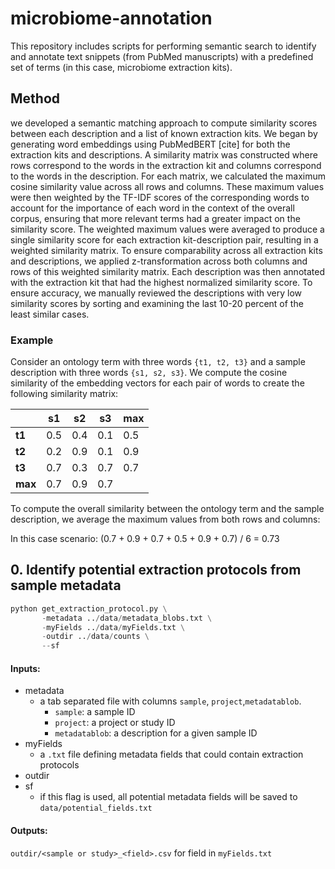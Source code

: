# microbiome-annotation
This repository includes scripts for performing semantic search to identify and annotate text snippets (from PubMed manuscripts) with a predefined set of terms (in this case, microbiome extraction kits).

## Method
we developed a semantic matching approach to compute similarity scores between each description and a list of known extraction kits. We began by generating word embeddings using PubMedBERT [cite] for both the extraction kits and descriptions. A similarity matrix was constructed where rows correspond to the words in the extraction kit and columns correspond to the words in the description. For each matrix, we calculated the maximum cosine similarity value across all rows and columns. These maximum values were then weighted by the TF-IDF scores of the corresponding words to account for the importance of each word in the context of the overall corpus, ensuring that more relevant terms had a greater impact on the similarity score. The weighted maximum values were averaged to produce a single similarity score for each extraction kit-description pair, resulting in a weighted similarity matrix. To ensure comparability across all extraction kits and descriptions, we applied z-transformation across both columns and rows of this weighted similarity matrix. Each description was then annotated with the extraction kit that had the highest normalized similarity score. To ensure accuracy, we manually reviewed the descriptions with very low similarity scores by sorting and examining the last 10-20 percent of the least similar cases.

### Example
Consider an ontology term with three words `{t1, t2, t3}` and a sample description with three words `{s1, s2, s3}`. We compute the cosine similarity of the embedding vectors for each pair of words to create the following similarity matrix:

|       | **s1** | **s2** | **s3** | **max** |
|-------|--------|--------|--------|---------|
| **t1** | 0.5    | 0.4    | 0.1    | 0.5     |
| **t2** | 0.2    | 0.9    | 0.1    | 0.9     |
| **t3** | 0.7    | 0.3    | 0.7    | 0.7     |
| **max**| 0.7    | 0.9    | 0.7    |         |

To compute the overall similarity between the ontology term and the sample description, we average the maximum values from both rows and columns:

In this case scenario:
(0.7 + 0.9 + 0.7 + 0.5 + 0.9 + 0.7) / 6 = 0.73



## 0. Identify potential extraction protocols from sample metadata

```python
python get_extraction_protocol.py \
       -metadata ../data/metadata_blobs.txt \
       -myFields ../data/myFields.txt \
       -outdir ../data/counts \
       --sf
```

#### Inputs:
- metadata
  - a tab separated file with columns `sample`, `project`,`metadatablob`.
    - `sample`: a sample ID
    - `project`: a project or study ID
    - `metadatablob`: a description for a given sample ID
- myFields
  - a `.txt` file defining metadata fields that could contain extraction protocols
- outdir
- sf
  - if this flag is used, all potential metadata fields will be saved to `data/potential_fields.txt`

#### Outputs:
`outdir/<sample or study>_<field>.csv` for field in `myFields.txt`

